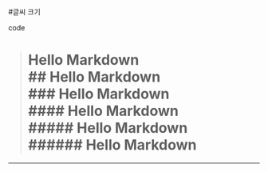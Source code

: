 #글씨 크기

code
># Hello Markdown<br>## Hello Markdown<br>### Hello Markdown<br>#### Hello Markdown<br>##### Hello Markdown<br>###### Hello Markdown
------
